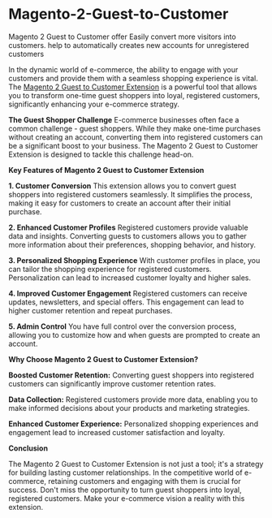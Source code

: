 # Magento-2-Guest-to-Customer

Magento 2 Guest to Customer offer Easily convert more visitors into customers. help to automatically creates new accounts for unregistered customers

In the dynamic world of e-commerce, the ability to engage with your customers and provide them with a seamless shopping experience is vital. The [Magento 2 Guest to Customer Extension](https://www.milople.com/magento-2-guest-to-customer.html) is a powerful tool that allows you to transform one-time guest shoppers into loyal, registered customers, significantly enhancing your e-commerce strategy.

**The Guest Shopper Challenge**
E-commerce businesses often face a common challenge - guest shoppers. While they make one-time purchases without creating an account, converting them into registered customers can be a significant boost to your business. The Magento 2 Guest to Customer Extension is designed to tackle this challenge head-on.

**Key Features of Magento 2 Guest to Customer Extension**

**1. Customer Conversion**
This extension allows you to convert guest shoppers into registered customers seamlessly. It simplifies the process, making it easy for customers to create an account after their initial purchase.

**2. Enhanced Customer Profiles**
Registered customers provide valuable data and insights. Converting guests to customers allows you to gather more information about their preferences, shopping behavior, and history.

**3. Personalized Shopping Experience**
With customer profiles in place, you can tailor the shopping experience for registered customers. Personalization can lead to increased customer loyalty and higher sales.

**4. Improved Customer Engagement**
Registered customers can receive updates, newsletters, and special offers. This engagement can lead to higher customer retention and repeat purchases.

**5. Admin Control**
You have full control over the conversion process, allowing you to customize how and when guests are prompted to create an account.

**Why Choose Magento 2 Guest to Customer Extension?**

**Boosted Customer Retention:** Converting guest shoppers into registered customers can significantly improve customer retention rates.

**Data Collection:** Registered customers provide more data, enabling you to make informed decisions about your products and marketing strategies.

**Enhanced Customer Experience:** Personalized shopping experiences and engagement lead to increased customer satisfaction and loyalty.

**Conclusion**

The Magento 2 Guest to Customer Extension is not just a tool; it's a strategy for building lasting customer relationships. In the competitive world of e-commerce, retaining customers and engaging with them is crucial for success. Don't miss the opportunity to turn guest shoppers into loyal, registered customers. Make your e-commerce vision a reality with this extension.
